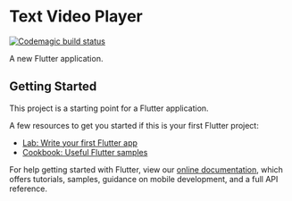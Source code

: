 # Text Video Player

[![Codemagic build status](https://api.codemagic.io/apps/5cc40992572d3c1d51212985/5cc40992572d3c1d51212984/status_badge.svg)](https://codemagic.io/apps/5cc40992572d3c1d51212985/5cc40992572d3c1d51212984/latest_build)

A new Flutter application.

## Getting Started

This project is a starting point for a Flutter application.

A few resources to get you started if this is your first Flutter project:

- [Lab: Write your first Flutter app](https://flutter.io/docs/get-started/codelab)
- [Cookbook: Useful Flutter samples](https://flutter.io/docs/cookbook)

For help getting started with Flutter, view our 
[online documentation](https://flutter.io/docs), which offers tutorials, 
samples, guidance on mobile development, and a full API reference.
